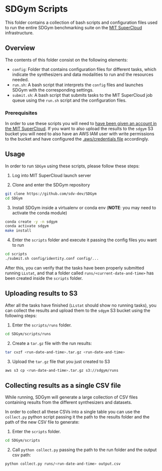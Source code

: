 # SDGym Scripts

This folder contains a collection of bash scripts and configuration files used to run the entire
SDGym benchmarking suite on the [MIT SuperCloud](https://supercloud.mit.edu/) infrastructure.

## Overview

The contents of this folder consist on the following elements:

* `config`: Folder that contains configuration files for different tasks, which indicate
  the synthesizers and data modalities to run and the resources needed.
* `run.sh`: A bash script that interprets the `config` files and launches SDGym with the
  corresponding settings.
* `submit.sh`: A bash script that submits tasks to the MIT SuperCloud job queue using the
  `run.sh` script and the configuration files.

### Prerequisites

In order to use these scripts you will need to [have been given an account in the MIT SuperCloud](
https://supercloud.mit.edu/requesting-account).
If you want to also upload the results to the `sdgym` S3 bucket you will need to also have an AWS
IAM user with write permissions to the bucket and have configured the [.aws/credentials file](
https://docs.aws.amazon.com/cli/latest/userguide/cli-configure-files.html) accordingly.

## Usage

In order to run `SDGym` using these scripts, please follow these steps:

1. Log into MIT SuperCloud launch server

2. Clone and enter the SDGym repository

```bash
git clone https://github.com/sdv-dev/SDGym
cd SDGym
```

3. Install SDGym inside a virtualenv or conda env (**NOTE**: you may need to activate the conda module)

```bash
conda create -y -n sdgym
conda activate sdgym
make install
```

4. Enter the `scripts` folder and execute it passing the config files you want to run

```bash
cd scripts
./submit.sh config/identity.conf config/...
```

After this, you can verify that the tasks have been properly submitted running `LLstat`, and
that a folder called `runs/<current-date-and-time>` has been created inside the `scripts` folder.

## Uploading results to S3

After all the tasks have finished (`LLstat` should show no running tasks), you can collect
the results and upload them to the `sdgym` S3 bucket using the following steps:

1. Enter the `scripts/runs` folder.

```bash
cd SDGym/scripts/runs
```

2. Create a `tar.gz` file with the run results:

```bash
tar cvzf <run-date-and-time>.tar.gz <run-date-and-time>
```

3. Upload the `tar.gz` file that you just created to S3

```bash
aws s3 cp <run-date-and-time>.tar.gz s3://sdgym/runs
```

## Collecting results as a single CSV file

While running, SDGym will generate a large collection of CSV files containing results from
the different synthesizers and datasets.

In order to collect all these CSVs into a single table you can use the `collect.py` python
script passing it the path to the results folder and the path of the new CSV file to generate:

1. Enter the `scripts` folder.

```bash
cd SDGym/scripts
```

2. Call `python collect.py` passing the path to the run folder and the output csv path:

```bash
python collect.py runs/<run-date-and-time> output.csv
```
